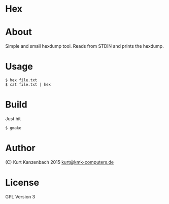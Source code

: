 # Hex #

# About #

Simple and small hexdump tool. Reads from STDIN and prints the
hexdump.

# Usage #

    $ hex file.txt
    $ cat file.txt | hex

# Build #

Just hit

    $ gmake

# Author #

(C) Kurt Kanzenbach 2015 <kurt@kmk-computers.de>

# License #

GPL Version 3
